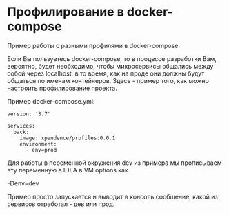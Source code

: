 # Профилирование в docker-compose
Пример работы с разными профилями в docker-compose

Если Вы пользуетесь docker-compose, то в процессе разработки Вам, вероятно, будет необходимо, чтобы микросервисы общались между собой через localhost, в то время, как на проде они должны будут общаться по именам контейнеров. Здесь - пример того, как можно настроить профилирование проекта.

Пример docker-compose.yml:

    version: '3.7'
    
    services:
      back:
        image: xpendence/profiles:0.0.1
        environment:
          - env=prod

Для работы в переменной окружения dev из примера мы прописываем эту переменную в IDEA в VM options как 

-Denv=dev

Пример просто запускается и выводит в консоль сообщение, какой из сервисов отработал - дев или прод.
